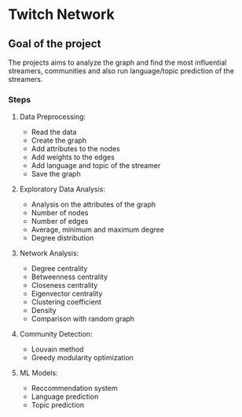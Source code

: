 # Twitch Network
## Goal of the project
The projects aims to analyze the graph and find the most influential streamers, communities and also run language/topic prediction of the streamers.


### Steps

1. Data Preprocessing: 
    - Read the data
    - Create the graph
    - Add attributes to the nodes
    - Add weights to the edges
    - Add language and topic of the streamer
    - Save the graph

2. Exploratory Data Analysis:
    - Analysis on the attributes of the graph
    - Number of nodes
    - Number of edges
    - Average, minimum and maximum degree
    - Degree distribution
3. Network Analysis:
    - Degree centrality
    - Betweenness centrality
    - Closeness centrality
    - Eigenvector centrality
    - Clustering coefficient
    - Density
    - Comparison with random graph
4. Community Detection:
    - Louvain method
    - Greedy modularity optimization
5. ML Models:
    - Reccommendation system
    - Language prediction
    - Topic prediction
